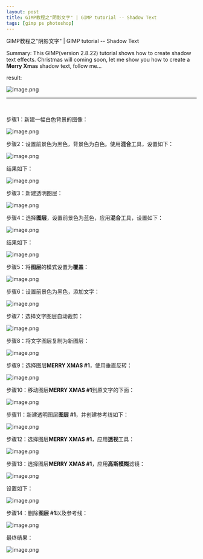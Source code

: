 ```yaml
---
layout: post
title: GIMP教程之"阴影文字" | GIMP tutorial -- Shadow Text
tags: [gimp ps photoshop]
---
```


GIMP教程之"阴影文字" | GIMP tutorial -- Shadow Text

Summary: This GIMP(version 2.8.22) tutorial shows how to create shadow text effects. 
Christmas will coming soon, let me show you how to create a **Merry Xmas** shadow text, follow me...

result:

![image.png](https://res.cloudinary.com/hpiynhbhq/image/upload/v1514005004/ujcfkwv4agw20pahcepk.png)

---
</br>

步骤1：新建一幅白色背景的图像：

![image.png](https://res.cloudinary.com/hpiynhbhq/image/upload/v1514000814/xxxxhaozdjcys6zjey2u.png)

步骤2：设置前景色为黑色，背景色为白色。使用**混合**工具，设置如下：

![image.png](https://res.cloudinary.com/hpiynhbhq/image/upload/v1514000992/e3bczt77mlkjjvjviyhm.png)

结果如下：

![image.png](https://res.cloudinary.com/hpiynhbhq/image/upload/v1514001029/jvcs6mtea7jjuq8ztm1t.png)

步骤3：新建透明图层：

![image.png](https://res.cloudinary.com/hpiynhbhq/image/upload/v1514001128/ong37ujjhmn8cf74aemz.png)

步骤4：选择**图层**，设置前景色为蓝色，应用**混合**工具，设置如下：

![image.png](https://res.cloudinary.com/hpiynhbhq/image/upload/v1514001226/miob0xp9aja9wfwbnxic.png)

结果如下：

![image.png](https://res.cloudinary.com/hpiynhbhq/image/upload/v1514001678/sgrrghkvj478buk1ch5x.png)

步骤5：将**图层**的模式设置为**覆盖**：

![image.png](https://res.cloudinary.com/hpiynhbhq/image/upload/v1514001728/oas11gmop0obopcx9n9e.png)

步骤6：设置前景色为黑色，添加文字：

![image.png](https://res.cloudinary.com/hpiynhbhq/image/upload/v1514003934/xthznrvnpuxqet3j8kvs.png)

步骤7：选择文字图层自动裁剪：

![image.png](https://res.cloudinary.com/hpiynhbhq/image/upload/v1514003981/zaookniqpi9guvpgd4by.png)

步骤8：将文字图层复制为新图层：

![image.png](https://res.cloudinary.com/hpiynhbhq/image/upload/v1514004018/spujqimhklsiozsfopdb.png)

步骤9：选择图层**MERRY XMAS #1**，使用垂直反转：

![image.png](https://res.cloudinary.com/hpiynhbhq/image/upload/v1514004060/zcogn1o44prip078xub2.png)

步骤10：移动图层**MERRY XMAS #1**到原文字的下面：

![image.png](https://res.cloudinary.com/hpiynhbhq/image/upload/v1514004104/rhnsdeuwnp2ipwxbtgeq.png)

步骤11：新建透明图层**图层 #1**，并创建参考线如下：

![image.png](https://res.cloudinary.com/hpiynhbhq/image/upload/v1514004408/dy7wmwlx67fvdctdmspy.png)

步骤12：选择图层**MERRY XMAS #1**，应用**透视**工具：

![image.png](https://res.cloudinary.com/hpiynhbhq/image/upload/v1514004500/n1rccy9txts4oqak8ksu.png)

步骤13：选择图层**MERRY XMAS #1**，应用**高斯模糊**滤镜：

![image.png](https://res.cloudinary.com/hpiynhbhq/image/upload/v1514004630/lkpuo6jmqqcccmn6sexf.png)

设置如下：

![image.png](https://res.cloudinary.com/hpiynhbhq/image/upload/v1514004673/nqwzrm5wgalrclstl65h.png)

步骤14：删除**图层 #1**以及参考线：

![image.png](https://res.cloudinary.com/hpiynhbhq/image/upload/v1514004937/oddaxkeshivgfucloy2j.png)

最终结果：

![image.png](https://res.cloudinary.com/hpiynhbhq/image/upload/v1514005004/ujcfkwv4agw20pahcepk.png)

